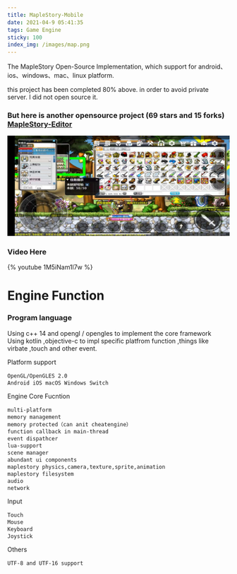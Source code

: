 ```yaml
---
title: MapleStory-Mobile
date: 2021-04-9 05:41:35
tags: Game Engine
sticky: 100
index_img: /images/map.png
---
```



The MapleStory Open-Source Implementation, which support for android、ios、windows、mac、linux platform.

this project has been completed 80% above. in order to avoid private server. I did not open source it.

### But here is another opensource project (69 stars and 15 forks) [MapleStory-Editor](https://github.com/flwmxd/PharaohStroy)

![the mobile edition](/images/maple-android.jpg)

### Video Here

{% youtube 1M5iNam1l7w %}


# Engine Function
### Program language

Using c++ 14 and opengl / opengles to implement the core framework 
Using kotlin ,objective-c to impl specific platfrom function ,things like virbate ,touch and other event.




Platform support 
```
OpenGL/OpenGLES 2.0
Android iOS macOS Windows Switch
```

Engine Core Fucntion
```
multi-platform
memory management 
memory protected（can anit cheatengine）
function callback in main-thread
event dispathcer
lua-support 
scene manager
abundant ui components
maplestory physics,camera,texture,sprite,animation
maplestory filesystem
audio 
network
```

Input
```
Touch
Mouse
Keyboard
Joystick
```
Others
```
UTF-8 and UTF-16 support

```
